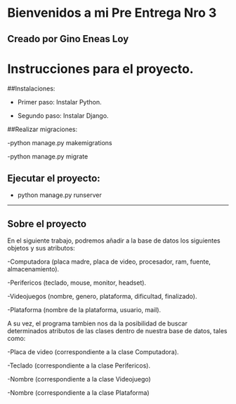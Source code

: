 # **Bienvenidos a mi Pre Entrega Nro 3**

## Creado por Gino Eneas Loy

# Instrucciones para el proyecto.

##Instalaciones:

- Primer paso: Instalar Python.

- Segundo paso: Instalar Django.
  
##Realizar migraciones:

-python manage.py makemigrations

-python manage.py migrate

## Ejecutar el proyecto:

- python manage.py runserver

--------------------------------------------------------

## Sobre el proyecto

En el siguiente trabajo, podremos añadir a la base de datos los siguientes objetos y sus atributos:

-Computadora (placa madre, placa de video, procesador, ram, fuente, almacenamiento).

-Perifericos (teclado, mouse, monitor, headset).

-Videojuegos (nombre, genero, plataforma, dificultad, finalizado).

-Plataforma (nombre de la plataforma, usuario, mail).

A su vez, el programa tambien nos da la posibilidad de buscar determinados atributos de las clases dentro de nuestra base de datos, tales como:

-Placa de video (correspondiente a la clase Computadora).

-Teclado (correspondiente a la clase Perifericos).

-Nombre (correspondiente a la clase Videojuego)

-Nombre (correspondiente a la clase Plataforma)
